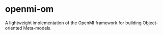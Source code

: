 # openmi-om
A lightweight implementation of the OpenMI framework for building Object-oriented Meta-models.
